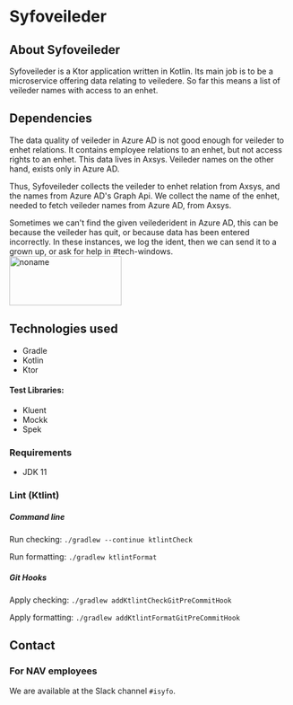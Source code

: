 # Syfoveileder

## About Syfoveileder
Syfoveileder is a Ktor application written in Kotlin. Its main job is to be a microservice offering data relating
to veiledere. So far this means a list of veileder names with access to an enhet.


## Dependencies
The data quality of veileder in Azure AD is not good enough for veileder to enhet relations. It contains employee
relations to an enhet, but not access rights to an enhet. This data lives in Axsys. Veileder names on the other hand,
exists only in Azure AD.

Thus, Syfoveileder collects the veileder to enhet relation from Axsys, and the names from Azure AD's Graph Api. We collect the
name of the enhet, needed to fetch veileder names from Azure AD, from Axsys.

Sometimes we can't find the given veilederident in Azure AD, this can be because the veileder has quit, or because data has been entered incorrectly.
In these instances, we log the ident, then we can send it to a grown up, or ask for help in #tech-windows.  
<img src="https://upload.wikimedia.org/wikipedia/commons/9/9c/Clint_Eastwood1.png" alt="noname" width="200" height="88">

## Technologies used

* Gradle
* Kotlin
* Ktor

#### Test Libraries:

* Kluent
* Mockk
* Spek

### Requirements

* JDK 11

### Lint (Ktlint)
##### Command line
Run checking: `./gradlew --continue ktlintCheck`

Run formatting: `./gradlew ktlintFormat`
##### Git Hooks
Apply checking: `./gradlew addKtlintCheckGitPreCommitHook`

Apply formatting: `./gradlew addKtlintFormatGitPreCommitHook`

## Contact

### For NAV employees

We are available at the Slack channel `#isyfo`.

